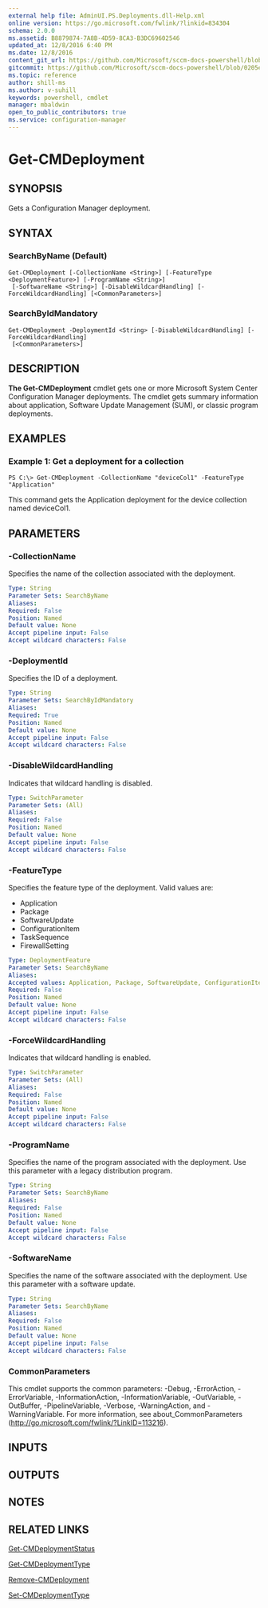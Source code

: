 ```yaml
---
external help file: AdminUI.PS.Deployments.dll-Help.xml
online version: https://go.microsoft.com/fwlink/?linkid=834304
schema: 2.0.0
ms.assetid: B8879874-7A8B-4D59-8CA3-B3DC69602546
updated_at: 12/8/2016 6:40 PM
ms.date: 12/8/2016
content_git_url: https://github.com/Microsoft/sccm-docs-powershell/blob/live/sccm-cmdlets/ConfigurationManager/vlatest/Get-CMDeployment.md
gitcommit: https://github.com/Microsoft/sccm-docs-powershell/blob/0205e569abecf1b4e1b2b342947b87a3691b29a5/sccm-cmdlets/ConfigurationManager/vlatest/Get-CMDeployment.md
ms.topic: reference
author: shill-ms
ms.author: v-suhill
keywords: powershell, cmdlet
manager: mbaldwin
open_to_public_contributors: true
ms.service: configuration-manager
---
```


# Get-CMDeployment

## SYNOPSIS
Gets a Configuration Manager deployment.

## SYNTAX

### SearchByName (Default)
```
Get-CMDeployment [-CollectionName <String>] [-FeatureType <DeploymentFeature>] [-ProgramName <String>]
 [-SoftwareName <String>] [-DisableWildcardHandling] [-ForceWildcardHandling] [<CommonParameters>]
```

### SearchByIdMandatory
```
Get-CMDeployment -DeploymentId <String> [-DisableWildcardHandling] [-ForceWildcardHandling]
 [<CommonParameters>]
```

## DESCRIPTION
**The Get-CMDeployment** cmdlet gets one or more Microsoft System Center Configuration Manager deployments.
The cmdlet gets summary information about application, Software Update Management (SUM), or classic program deployments.

## EXAMPLES

### Example 1: Get a deployment for a collection
```
PS C:\> Get-CMDeployment -CollectionName "deviceCol1" -FeatureType "Application"
```

This command gets the Application deployment for the device collection named deviceCol1.

## PARAMETERS

### -CollectionName
Specifies the name of the collection associated with the deployment.

```yaml
Type: String
Parameter Sets: SearchByName
Aliases: 
Required: False
Position: Named
Default value: None
Accept pipeline input: False
Accept wildcard characters: False
```

### -DeploymentId
Specifies the ID of a deployment.

```yaml
Type: String
Parameter Sets: SearchByIdMandatory
Aliases: 
Required: True
Position: Named
Default value: None
Accept pipeline input: False
Accept wildcard characters: False
```

### -DisableWildcardHandling
Indicates that wildcard handling is disabled.

```yaml
Type: SwitchParameter
Parameter Sets: (All)
Aliases: 
Required: False
Position: Named
Default value: None
Accept pipeline input: False
Accept wildcard characters: False
```

### -FeatureType
Specifies the feature type of the deployment.
Valid values are:

- Application
- Package
- SoftwareUpdate
- ConfigurationItem
- TaskSequence
- FirewallSetting

```yaml
Type: DeploymentFeature
Parameter Sets: SearchByName
Aliases: 
Accepted values: Application, Package, SoftwareUpdate, ConfigurationItem, TaskSequence, FirewallSetting
Required: False
Position: Named
Default value: None
Accept pipeline input: False
Accept wildcard characters: False
```

### -ForceWildcardHandling
Indicates that wildcard handling is enabled.

```yaml
Type: SwitchParameter
Parameter Sets: (All)
Aliases: 
Required: False
Position: Named
Default value: None
Accept pipeline input: False
Accept wildcard characters: False
```

### -ProgramName
Specifies the name of the program associated with the deployment.
Use this parameter with a legacy distribution program.

```yaml
Type: String
Parameter Sets: SearchByName
Aliases: 
Required: False
Position: Named
Default value: None
Accept pipeline input: False
Accept wildcard characters: False
```

### -SoftwareName
Specifies the name of the software associated with the deployment.
Use this parameter with a software update.

```yaml
Type: String
Parameter Sets: SearchByName
Aliases: 
Required: False
Position: Named
Default value: None
Accept pipeline input: False
Accept wildcard characters: False
```

### CommonParameters
This cmdlet supports the common parameters: -Debug, -ErrorAction, -ErrorVariable, -InformationAction, -InformationVariable, -OutVariable, -OutBuffer, -PipelineVariable, -Verbose, -WarningAction, and -WarningVariable. For more information, see about_CommonParameters (http://go.microsoft.com/fwlink/?LinkID=113216).

## INPUTS

## OUTPUTS

## NOTES

## RELATED LINKS

[Get-CMDeploymentStatus](xref:ConfigurationManager/vlatest/Get-CMDeploymentStatus.md)

[Get-CMDeploymentType](xref:ConfigurationManager/vlatest/Get-CMDeploymentType.md)

[Remove-CMDeployment](xref:ConfigurationManager/vlatest/Remove-CMDeployment.md)

[Set-CMDeploymentType](xref:ConfigurationManager/vlatest/Set-CMDeploymentType.md)


